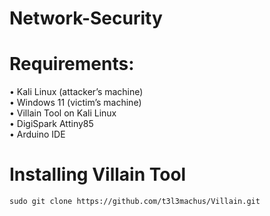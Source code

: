 # Network-Security

# Requirements:
•	Kali Linux (attacker’s machine) <br>
•	Windows 11 (victim’s machine) <br>
•	Villain Tool on Kali Linux <br>
•	DigiSpark Attiny85 <br>
•	Arduino IDE <br>

# Installing Villain Tool
```
sudo git clone https://github.com/t3l3machus/Villain.git
```
